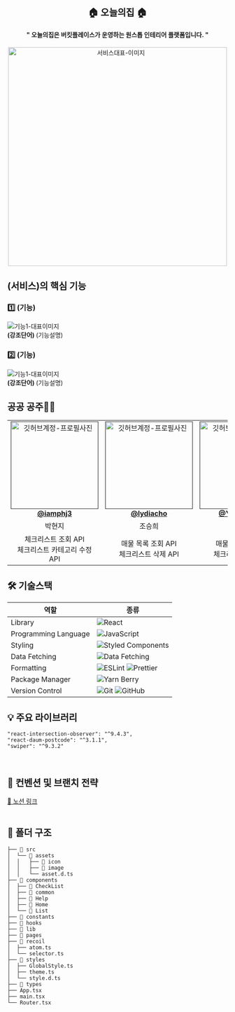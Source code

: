 <div align="center">

<h2> 🏠 오늘의집 🏠 </h2>
<h4>" 오늘의집은 버킷플레이스가 운영하는 원스톱 인테리어 플랫폼입니다. "</h4>

<img width="500px" src="https://github.com/GO-SOPT-GROUP5/ohouse-client/assets/81505421/2f77947c-6260-41f1-8ae2-dcd941105879"  alt="서비스대표-이미지"/>


</div>

<h2> (서비스)의 핵심 기능 </h2>

<h3> 1️⃣ (기능) </h3>
<img src=""  alt="기능1-대표이미지" />
<div ><strong> (강조단어) </strong> (기능설명)  <br/></div>


<h3> 2️⃣ (기능) </h3>
<img src=""  alt="기능1-대표이미지" />
<div ><strong> (강조단어) </strong> (기능설명)  <br/></div>


<h2> 공공 공주👸🏻 </h2>

<table align="center">
    <tr align="center">
        <td style="min-width: 200px;">
            <a href="">
              <img src="https://avatars.githubusercontent.com/u/73213437?v=4" width="200" alt="깃허브계정-프로필사진">
              <br />
              <b>@iamphj3</b>
            </a>
        </td>
      <td style="min-width: 200px;">
            <a href="">
              <img src="https://avatars.githubusercontent.com/u/81505421?v=4" width="200" alt="깃허브계정-프로필사진">
              <br />
              <b>@lydiacho</b>
            </a>
        </td>
      <td style="min-width: 200px;">
            <a href="">
              <img src="" width="200" alt="깃허브계정-프로필사진">
              <br />
              <b>@Yeonseo-Jo</b>
            </a>
        </td>
    </tr>
    <tr align="center">
        <td>
            박현지 <br/>
      </td>
       <td>
            조승희 <br/>
      </td>
       <td>
            조연서 <br/>
      </td>
    </tr>
  	<tr align="center">
        <td>
            체크리스트 조회 API<br/>체크리스트 카테고리 수정 API 
      </td>
       <td>
            매물 목록 조회 API<br/>체크리스트 삭제 API
      </td>
       <td>
            매물 정보 수정 API<br/>체크리스트 생성 API
      </td>
    </tr>
</table>

<h2> 🛠 기술스택 </h2>

| 역할                 | 종류                                                                                                                                                                                                              |
| -------------------- | ----------------------------------------------------------------------------------------------------------------------------------------------------------------------------------------------------------------- |
| Library              | ![React](https://img.shields.io/badge/React-61DAFB?style=for-the-badge&logo=React&logoColor=black)                                                                                                                |
| Programming Language | ![JavaScript](https://img.shields.io/badge/JavaScript-F7DF1E.svg?style=for-the-badge&logo=JavaScript&logoColor=black)                                                                                             |
| Styling              | ![Styled Components](https://img.shields.io/badge/styled--components-DB7093?style=for-the-badge&logo=styled-components&logoColor=white)                                                                           |
| Data Fetching        | ![Data Fetching](https://img.shields.io/badge/Axios-5A29E4?style=for-the-badge&logo=Axios&logoColor=white)                                                                                                        |
| Formatting           | ![ESLint](https://img.shields.io/badge/ESLint-4B3263?style=for-the-badge&logo=eslint&logoColor=white) ![Prettier](https://img.shields.io/badge/Prettier-F7B93E?style=for-the-badge&logo=prettier&logoColor=white) |
| Package Manager      | ![Yarn Berry](https://img.shields.io/badge/Yarn_Berry-2C8EBB?style=for-the-badge&logo=yarn&logoColor=white)                                                                                                       |
| Version Control      | ![Git](https://img.shields.io/badge/git-%23F05033.svg?style=for-the-badge&logo=git&logoColor=white) ![GitHub](https://img.shields.io/badge/github-%23121011.svg?style=for-the-badge&logo=github&logoColor=white)  |



<h2> 💡 주요 라이브러리 </h2>

```
"react-intersection-observer": "^9.4.3",
"react-daum-postcode": "^3.1.1",
"swiper": "^9.3.2"
```

<br/>

<h2>  📄 컨벤션 및 브랜치 전략 </h2>
<a href="https://parkhyeonji.notion.site/ce3bcd0fcca343dd9c218db8ee40f349">🔗 노션 링크</a>

<br/>
<br/>

<h2> 📁 폴더 구조 </h2>

```
├── 📁 src
│  └── 📁 assets
│  │   ├── 📁 icon
│  │   ├── 📁 image
│  │   └── asset.d.ts
├── 📁 components
│  ├── 📁 CheckList
│  ├── 📁 common
│  ├── 📁 Help
│  ├── 📁 Home
│  └── 📁 List
├── 📁 constants
├── 📁 hooks
├── 📁 lib
├── 📁 pages
├── 📁 recoil
│  ├── atom.ts
│  └── selector.ts
├── 📁 styles
│  ├── GlobalStyle.ts
│  ├── theme.ts
│  └── style.d.ts
├── 📁 types
├── App.tsx
├── main.tsx
└── Router.tsx

```


<br/>
